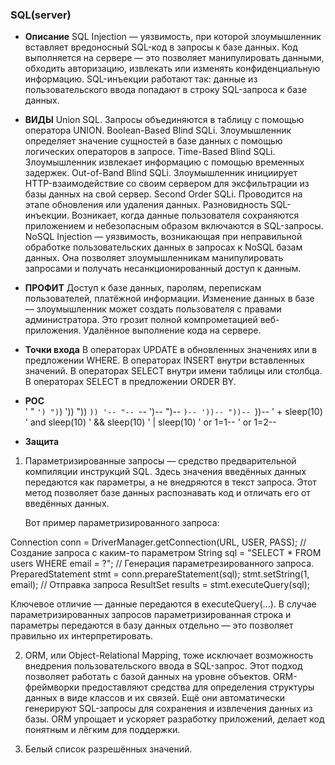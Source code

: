 ### **SQL(server)**

* **Описание**
SQL Injection — уязвимость, при которой злоумышленник вставляет вредоносный SQL-код в запросы к базе данных. Код выполняется на сервере — это позволяет манипулировать данными, обходить авторизацию, извлекать или изменять конфиденциальную информацию.
SQL-инъекции работают так: данные из пользовательского ввода попадают в строку SQL-запроса к базе данных. 

* **ВИДЫ**
    Union SQL. Запросы объединяются в таблицу с помощью оператора UNION.
    Boolean-Based Blind SQLi. Злоумышленник определяет значение сущностей в базе данных с помощью логических операторов в запросе.
    Time-Based Blind SQLi. Злоумышленник извлекает информацию с помощью временных задержек.
    Out-of-Band Blind SQLi. Злоумышленник инициирует HTTP-взаимодействие со своим сервером для эксфильтрации из базы данных на свой сервер.
    Second Order SQLi. Проводится на этапе обновления или удаления данных. Разновидность SQL-инъекции. Возникает, когда данные пользователя сохраняются приложением и небезопасным образом включаются в SQL-запросы.
    NoSQL Injection — уязвимость, возникающая при неправильной обработке пользовательских данных в запросах к NoSQL базам данных. Она позволяет злоумышленникам манипулировать запросами и получать несанкционированный доступ к данным.
    
* **ПРОФИТ**
    Доступ к базе данных, паролям, перепискам пользователей, платёжной информации.
    Изменение данных в базе — злоумышленник может создать пользователя с правами администратора. Это грозит полной компрометацией веб-приложения.
    Удалённое выполнение кода на сервере.  
 
* **Точки входа** 
     В операторах UPDATE в обновленных значениях или в предложении WHERE.
     В операторах INSERT внутри вставленных значений.
     В операторах SELECT внутри имени таблицы или столбца.
     В операторах SELECT в предложении ORDER BY.

* **POC**   
'
"
`
')
")
`)
'))
"))
`))
'--
"--
`--
')--
")--
`)--
'))--
"))--
`))--
' + sleep(10)
' and sleep(10)
' && sleep(10)
' | sleep(10)
' or 1=1--
' or 1=2--

* **Защита**
1.	Параметризированные запросы — средство предварительной компиляции инструкций SQL. 
	Здесь значения введённых данных передаются как параметры, а не внедряются в текст запроса. 
	Этот метод позволяет базе данных распознавать код и отличать его от введённых данных.
    
    Вот пример параметризированного запроса:

Connection conn = DriverManager.getConnection(URL, USER, PASS);
// Создание запроса с каким-то параметром
String sql = "SELECT * FROM users WHERE email = ?";
// Генерация параметрезированного запроса.
PreparedStatement stmt = conn.prepareStatement(sql);
stmt.setString(1, email);
// Отправка запроса
ResultSet results = stmt.executeQuery(sql); 

Ключевое отличие — данные передаются в executeQuery(...). В случае параметризированных запросов параметризированная строка и параметры передаются в базу данных отдельно — это позволяет правильно их интерпретировать.

2.	ORM, или Object-Relational Mapping, тоже исключает возможность внедрения пользовательского ввода в SQL-запрос. Этот подход позволяет работать с базой данных на уровне объектов. ORM-фреймворки предоставляют средства для определения структуры данных в виде классов и их связей. Ещё они автоматически генерируют SQL-запросы для сохранения и извлечения данных из базы. ORM упрощает и ускоряет разработку приложений, делает код понятным и лёгким для поддержки.

3.	Белый список разрешённых значений.

